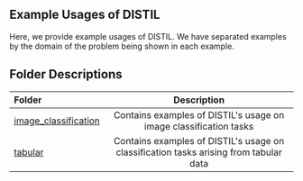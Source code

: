 ## Example Usages of DISTIL

Here, we provide example usages of DISTIL. We have separated examples by the domain of the problem being shown in each example.

## Folder Descriptions

| Folder | Description |
| :--- | :----: |
| [image_classification](image_classification) | Contains examples of DISTIL's usage on image classification tasks |
| [tabular](tabular) | Contains examples of DISTIL's usage on classification tasks arising from tabular data |